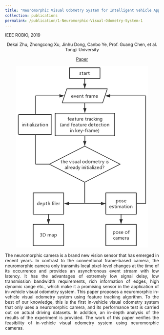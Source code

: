 ```yaml
---
title: "Neuromorphic Visual Odometry System for Intelligent Vehicle Application with Bio-inspired Vision Sensor"
collection: publications
permalink: /publication/1-Neuromorphic-Visual-Odometry-System-1
---
```


IEEE ROBIO, 2019

<center>
Dekai Zhu, Zhongcong Xu, Jinhu Dong, Canbo Ye, Prof. Guang Chen, et al. <br /> 
Tongji University 

<!-- ### [Paper](https://ieeexplore.ieee.org/document/8961878) -->

<!-- ![shape](../images/event_based_visual_odometry.jpg) -->

</center>

<!-- <p align="center">
  ![shape](../images/event_based_visual_odometry.jpg)
</p> -->

<p align="center">
  <a href="https://ieeexplore.ieee.org/document/8961878">Paper</a>
</p>

<p align="center">
  <img src="../images/event_based_visual_odometry.jpg" alt="shape" />
</p>

<p align = "justify"> 
The neuromorphic camera is a brand new vision sensor that has emerged in recent years. In contrast to the conventional frame-based camera, the neuromorphic camera only transmits local pixel-level changes at the time of its occurrence and provides an asynchronous event stream with low latency. It has the advantages of extremely low signal delay, low transmission bandwidth requirements, rich information of edges, high dynamic range etc., which make it a promising sensor in the application of in-vehicle visual odometry system. This paper proposes a neuromorphic in-vehicle visual odometry system using feature tracking algorithm. To the best of our knowledge, this is the first in-vehicle visual odometry system that only uses a neuromorphic camera, and its performance test is carried out on actual driving datasets. In addition, an in-depth analysis of the results of the experiment is provided. The work of this paper verifies the feasibility of in-vehicle visual odometry system using neuromorphic cameras.
</p>

